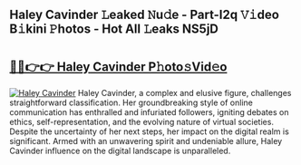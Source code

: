 ## Haley Cavinder 𝙻eaked 𝙽u𝚍e - Part-I2q 𝚅𝚒deo B𝚒kini 𝙿hotos - Hot All 𝙻eaks NS5jD

# <h2><a href="http://ld1e4nx.urlbe.top/?page=Haley+Cavinder">🔗🔗👉👉 Haley Cavinder P𝚑oto𝚜Vid𝚎o</a></h2>

[![Haley Cavinder](https://i.imgur.com/eBuTRDB.gif)](http://ld1e4nx.urlbe.top/?page=Haley+Cavinder)
Haley Cavinder, a complex and elusive figure, challenges straightforward classification. Her groundbreaking style of online communication has enthralled and infuriated followers, igniting debates on ethics, self-representation, and the evolving nature of virtual societies. Despite the uncertainty of her next steps, her impact on the digital realm is significant. Armed with an unwavering spirit and undeniable allure, Haley Cavinder influence on the digital landscape is unparalleled.
